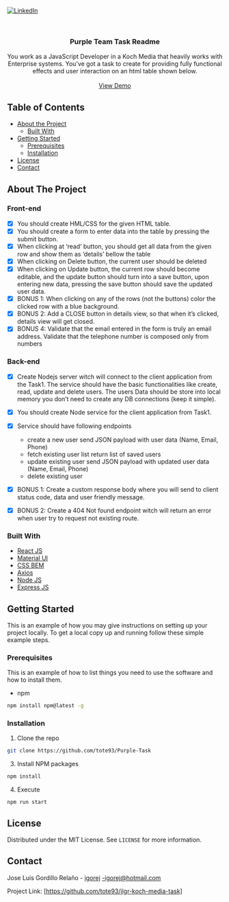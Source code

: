 [![LinkedIn][linkedin-shield]][linkedin-url]

<br />
<p align="center">
  <h3 align="center">Purple Team Task Readme</h3>
  <p align="center">
    You work as a JavaScript Developer in a Koch Media that heavily works with Enterprise systems. You’ve got a task to create for providing fully functional effects and user interaction on an html table shown below.
    <br />
    <br />
    <a href="https://koch-media-jlgr.web.app">View Demo</a>
</p>

<!-- TABLE OF CONTENTS -->

## Table of Contents

- [About the Project](#about-the-project)
  - [Built With](#built-with)
- [Getting Started](#getting-started)
  - [Prerequisites](#prerequisites)
  - [Installation](#installation)
- [License](#license)
- [Contact](#contact)

<!-- ABOUT THE PROJECT -->

## About The Project

### Front-end

- [x] You should create HML/CSS for the given HTML table.
- [x] You should create a form to enter data into the table by pressing the submit button.
- [x] When clicking at ‘read’ button, you should get all data from the given row and show them as ‘details’ bellow the table
- [x] When clicking on Delete button, the current user should be deleted
- [x] When clicking on Update button, the current row should become editable, and the update button should turn into a save button, upon entering new data, pressing the save button should save the updated user data.
- [x] BONUS 1: When clicking on any of the rows (not the buttons) color the clicked row with a blue background.
- [x] BONUS 2: Add a CLOSE button in details view, so that when it’s clicked, details view will get closed.
- [x] BONUS 4: Validate that the email entered in the form is truly an email address. Validate that the telephone number is composed only from numbers

### Back-end

- [x] Create Nodejs server witch will connect to the client application from the Task1. The service should have the basic functionalities like create, read, update and delete users. The users Data should be store into local memory you don’t need to create any DB connections (keep it simple).
- [x] You should create Node service for the client application from Task1.
- [x] Service should have following endpoints
  - create a new user send JSON payload with user data (Name, Email, Phone)
  - fetch existing user list return list of saved users
  - update existing user send JSON payload with updated user data (Name, Email, Phone)
  - delete existing user
- [x] BONUS 1: Create a custom response body where you will send to client status code, data and user friendly message.

- [x] BONUS 2: Create a 404 Not found endpoint witch will return an error when user try to request not existing route.

### Built With

- [React JS](https://es.reactjs.org/)
- [Material UI](https://material-ui.com/)
- [CSS BEM](http://getbem.com/introduction/)
- [Axios](https://github.com/axios/axios)
- [Node JS](https://nodejs.org/)
- [Express JS](https://expressjs.com/)

<!-- GETTING STARTED -->

## Getting Started

This is an example of how you may give instructions on setting up your project locally.
To get a local copy up and running follow these simple example steps.

### Prerequisites

This is an example of how to list things you need to use the software and how to install them.

- npm

```sh
npm install npm@latest -g
```

### Installation

1. Clone the repo

```sh
git clone https://github.com/tote93/Purple-Task
```

3. Install NPM packages

```sh
npm install
```

4. Execute

```JS
npm run start
```

<!-- LICENSE -->

## License

Distributed under the MIT License. See `LICENSE` for more information.

<!-- CONTACT -->

## Contact

Jose Luis Gordillo Relaño - [igorej](https://www.linkedin.com/in/i62gorej/) -igorej@hotmail.com

Project Link: [https://github.com/tote93/jlgr-koch-media-task]

<!-- MARKDOWN LINKS & IMAGES -->
<!-- https://www.markdownguide.org/basic-syntax/#reference-style-links -->

[linkedin-shield]: https://img.shields.io/badge/-LinkedIn-black.svg?style=flat-square&logo=linkedin&colorB=555
[linkedin-url]: https://www.linkedin.com/in/i62gorej/
